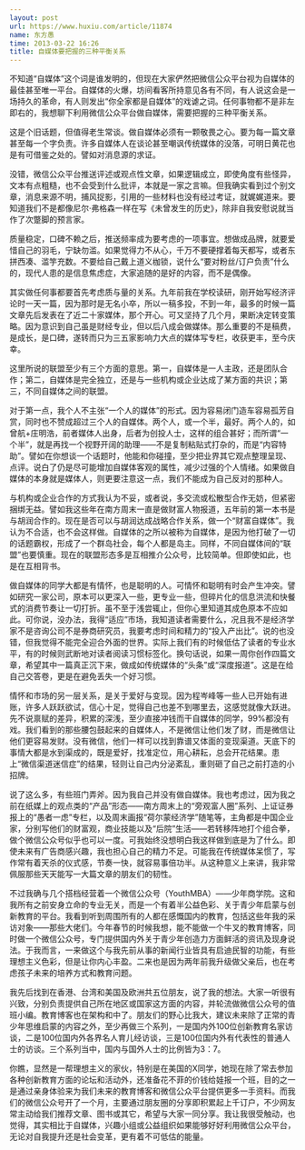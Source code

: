 ```yaml
---
layout: post
url: https://www.huxiu.com/article/11874
name: 东方愚
time: 2013-03-22 16:26
title: 自媒体要把握的三种平衡关系
---
```

不知道“自媒体”这个词是谁发明的，但现在大家俨然把微信公众平台视为自媒体的最佳甚至唯一平台。自媒体的火爆，坊间看客所持意见各有不同，有人说这会是一场持久的革命，有人则发出“你全家都是自媒体”的戏谑之词。任何事物都不是非左即右的，我想聊下利用微信公众平台做自媒体，需要把握的三种平衡关系。

这是个旧话题，但值得老生常谈。做自媒体必须有一颗敬畏之心。要为每一篇文章甚至每一个字负责。许多自媒体人在谈论甚至嘲讽传统媒体的没落，可明日黄花也是有可借鉴之处的。譬如对消息源的求证。

没错，微信公众平台推送评述或观点性文章，如果逻辑成立，即使角度有些怪异，文本有点粗糙，也不会受到什么批评，本就是一家之言嘛。但我确实看到过个别文章，消息来源不明，捕风捉影，引用的一些材料也没有经过考证，就娓娓道来。要知道我们不是都像尼尔·弗格森一样在写《未曾发生的历史》，除非自我安慰说就当作了次蹩脚的预言家。

质量稳定，口碑不赖之后，推送频率成为要考虑的一项事宜。想做成品牌，就要爱惜自己的羽毛，宁缺勿滥。如果觉得力不从心，千万不要硬撑着每天都写，或者东拼西凑、滥竽充数。不要给自己戴上道义枷锁，说什么“要对粉丝/订户负责”什么的，现代人患的是信息焦虑症，大家追随的是好的内容，而不是偶像。

其实做任何事都要首先考虑质与量的关系。九年前我在学校读研，刚开始写经济评论时一天一篇，因为那时是无名小卒，所以一稿多投，不到一年，最多的时候一篇文章先后发表在了近二十家媒体，那个开心。可又坚持了几个月，果断决定转变策略。因为意识到自己虽是财经专业，但以后八成会做媒体。那么重要的不是稿费，是成长，是口碑，遂转而只为三五家影响力大点的媒体写专栏，收获更丰，至今庆幸。

这里所说的联盟至少有三个方面的意思。第一，自媒体是一人主政，还是团队合作；第二，自媒体是完全独立，还是与一些机构或企业达成了某方面的共识；第三，不同自媒体之间的联盟。

对于第一点，我个人不主张“一个人的媒体”的形式。因为容易闭门造车容易孤芳自赏，同时也不赞成超过三个人的自媒体。两个人，或一个半，最好。两个人的，如曾航+庄明浩，前者媒体人出身，后者为创投人士，这样的组合甚好；而所谓“一个半”，就是再找一个视野开阔的助理——不是复制粘贴式打杂的，而是“内容特助”。譬如在你想谈一个话题时，他能和你碰撞，至少把业界其它观点整理呈现、点评。说白了仍是尽可能增加自媒体客观的属性，减少过强的个人情绪。如果做自媒体的本身就是媒体人，则更要注意这一点，我们不能成为自己反对的那种人。

与机构或企业合作的方式我认为不妥，或者说，多交流或松散型合作无妨，但紧密捆绑无益。譬如我这些年在南方周末一直是做财富人物报道，五年前的第一本书是与胡润合作的。现在是否可以与胡润达成战略合作关系，做一个“财富自媒体”。我认为不合适，也不会这样做。自媒体的之所以被称为自媒体，是因为他打破了一切的话题霸权，形成了一个群岛社会，每个人都是岛主。同样，不同自媒体间的“联盟”也要慎重。现在的联盟形态多是互相推介公众号，比较简单。但即使如此，也是在互相背书。

做自媒体的同学大都是有情怀，也是聪明的人。可情怀和聪明有时会产生冲突。譬如研究一家公司，原本可以更深入一些，更专业一些，但碎片化的信息洪流和快餐式的消费节奏让一切打折。虽不至于浅尝辄止，但你心里知道其成色原本不应如此。可你说，没办法，我得“适应”市场，我知道读者需要什么，况且我不是经济学家不是咨询公司不是券商研究员，我要考虑时间和精力的“投入产出比”。说的也没错，但我觉得不能完全迎合外面的世界。实际上我们有的时候低估了读者的专业水平，有的时候则武断地对读者阅读习惯标签化。换句话说，如果一周你创作四篇文章，希望其中一篇真正沉下来，做成如传统媒体的“头条”或“深度报道”。这是在给自己交答卷，更是在避免丢失一个好习惯。

情怀和市场的另一层关系，是关于爱好与变现。因为程岑峰等一些人已开始有进账，许多人跃跃欲试，信心十足，觉得自己也差不到哪里去，这感觉就像大跃进。先不说禀赋的差异，积累的深浅，至少直接冲钱而干自媒体的同学，99%都没有戏。我们看到的那些腰包鼓起来的自媒体人，不是微信让他们发了财，而是微信让他们更容易发财。没有微信，他们一样可以找到靠谱又体面的变现渠道。天底下的事情大都是水到渠成的，既是爱好，找准定位，用心耕耘，总会开花结果。患上“微信渠道迷信症”的结果，轻则让自己内分泌紊乱，重则砸了自己之前打造的小招牌。

说了这么多，有些班门弄斧。因为我自己并没有做自媒体。我也考虑过，因为我之前在纸媒上的观点类的“产品”形态——南方周末上的“旁观富人圈”系列、上证证券报上的“愚者一虑”专栏，以及周末画报“荷尔蒙经济学”随笔等，主角都是中国企业家，分别写他们的财富观，商业技能以及“后院”生活——若转移阵地打个组合拳，做个微信公众号似乎也可以一度。可我始终没想明白我这样做到底是为了什么。即使未来有广告商感兴趣，我也担心自己的精力不足。可能我在传统媒体呆惯了，写作常有着天杀的仪式感，节奏一快，就容易事倍功半。从这种意义上来讲，我非常佩服那些天天能写一大篇文章的朋友们的韧性。

不过我确与几个搭档经营着一个微信公众号（YouthMBA）——少年商学院。这和我所有之前安身立命的专业无关，而是一个有着半公益色彩、关于青少年启蒙与创新教育的平台。我看到听到周围所有的人都在感慨国内的教育，包括这些年我的采访对象——那些大佬们。今年春节的时候我想，能不能做一个牛叉的教育博客，同时做一个微信公众号，专门提供国内外关于青少年创造力方面鲜活的资讯及现身说法。于我而言，一来做这个与我先前从事的新闻行业皆具有启迪民智的功能，有些理想主义色彩，但是让你内心丰盈。二来也是因为两年前我升级做父亲后，也在考虑孩子未来的培养方式和教育问题。

我先后找到在香港、台湾和美国及欧洲共五位朋友，说了我的想法。大家一听很有兴致，分别负责提供自己所在地区或国家这方面的内容，并轮流做微信公众号的值班小编。教育博客也在架构和中了。朋友们的野心比我大，建议未来除了正常的青少年思维启蒙的内容之外，至少再做三个系列，一是国内外100位创新教育名家访谈，二是100位国内外各界名人育儿经访谈，三是100位国内外有代表性的普通人士的访谈。三个系列当中，国内与国外人士的比例皆为3：7。

你瞧，显然是一帮理想主义的家伙，特别是在美国的X同学，她现在除了常去参加各种创新教育方面的论坛和活动外，还准备花不菲的价钱给娃报一个班，目的之一是通过亲身体验来为我们未来的教育博客和微信公众平台提供更多一手资料。而我们的微信公众号开了一个月，主要通过朋友圈的分享即积累起上千订户，不少网友常主动给我们推荐文章、图书或其它，希望与大家一同分享。我让我很受触动，也觉得，其实相比于自媒体，兴趣小组或公益组织如果能够好好利用微信公众平台，无论对自我提升还是社会变革，更有着不可低估的能量。

